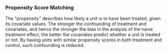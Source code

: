 ### Propensity Score Matching

The "propensity" describes how likely a unit is to have been treated, given its covariate values. The stronger the confounding of treatment and covariates, and hence the stronger the bias in the analysis of the naive treatment effect, the better the covariates predict whether a unit is treated or not. By having units with similar propensity scores in both treatment and control, such confounding is reduced.

